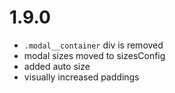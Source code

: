 # 1.9.0
- `.modal__container` div is removed
- modal sizes moved to sizesConfig
- added auto size
- visually increased paddings